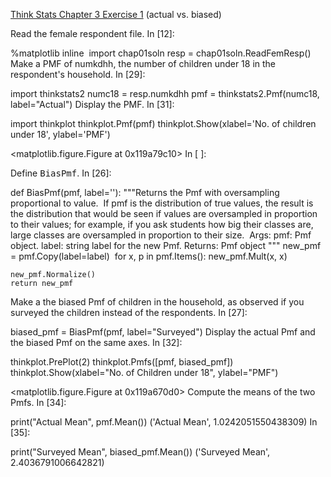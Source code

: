 [Think Stats Chapter 3 Exercise 1](http://greenteapress.com/thinkstats2/html/thinkstats2004.html#toc31) (actual vs. biased)

Read the female respondent file.
In [12]:

%matplotlib inline
​
import chap01soln
resp = chap01soln.ReadFemResp()
Make a PMF of numkdhh, the number of children under 18 in the respondent's household.
In [29]:

import thinkstats2
numc18 = resp.numkdhh
pmf = thinkstats2.Pmf(numc18, label="Actual")
Display the PMF.
In [31]:

import thinkplot
thinkplot.Pmf(pmf)
thinkplot.Show(xlabel='No. of children under 18', ylabel='PMF')
​

<matplotlib.figure.Figure at 0x119a79c10>
In [ ]:

Define <tt>BiasPmf</tt>.
In [26]:

def BiasPmf(pmf, label=''):
    """Returns the Pmf with oversampling proportional to value.
​
    If pmf is the distribution of true values, the result is the
    distribution that would be seen if values are oversampled in
    proportion to their values; for example, if you ask students
    how big their classes are, large classes are oversampled in
    proportion to their size.
​
    Args:
      pmf: Pmf object.
      label: string label for the new Pmf.
​
     Returns:
       Pmf object
    """
    new_pmf = pmf.Copy(label=label)
​
    for x, p in pmf.Items():
        new_pmf.Mult(x, x)
        
    new_pmf.Normalize()
    return new_pmf
Make a the biased Pmf of children in the household, as observed if you surveyed the children instead of the respondents.
In [27]:

biased_pmf = BiasPmf(pmf, label="Surveyed")
Display the actual Pmf and the biased Pmf on the same axes.
In [32]:

thinkplot.PrePlot(2)
thinkplot.Pmfs([pmf, biased_pmf])
thinkplot.Show(xlabel="No. of Children under 18", ylabel="PMF")

<matplotlib.figure.Figure at 0x119a670d0>
Compute the means of the two Pmfs.
In [34]:

print("Actual Mean", pmf.Mean())
('Actual Mean', 1.0242051550438309)
In [35]:

print("Surveyed Mean", biased_pmf.Mean())
('Surveyed Mean', 2.4036791006642821)
